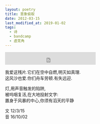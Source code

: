 ```yaml
---
layout: poetry
title: 意象偷取
date: 2012-03-15
last_modified_at: 2019-01-02
tags:
  - 诗
  - bandcamp
  - 虚芜角
---
```


<iframe style="border: 0; height: 42px;" src="https://bandcamp.com/EmbeddedPlayer/album=520012298/size=small/bgcol=ffffff/linkcol=4ec5ec/artwork=none/track=3462940593/transparent=true/" seamless><a href="https://feeshy.bandcamp.com/album/ends-of-nihil">ends of nihil by feeshy</a></iframe>

我爱这残片.它们在空中自燃,明灭如真理.<br>
这风沙也爱.你们舟车劳顿.有失远迎.

灯,用声音触发的陷阱,<br>
被呜咽复活,在大地投射文字:<br>
置身于风暴的中心,你须有滔天的平静

文 12/3/15<br>
音 16/10/02

